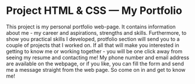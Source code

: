 # Project HTML & CSS — My Portfolio

This project is my personal portfolio web-page. It contains information about me - my career and aspirations, strengths and skills. Furthermore, to show you practical skills I developed, protfolio section will send you to a couple of projects that I worked on. If all that will make you interested in getting to know me or working together - you will be one click away from seeing my resume and contacting me! My phone number and email address are available on the webpage, or if you like, you can fill the form and send me a message straight from the web page. So come on in and get to know me!

